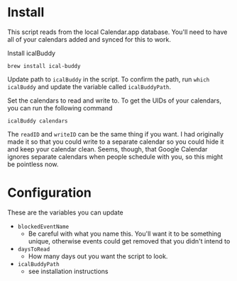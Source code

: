 # Install

This script reads from the local Calendar.app database. You'll need to have all of your calendars added and synced for this to work.

Install icalBuddy

    brew install ical-buddy

Update path to `icalBuddy` in the script. To confirm the path, run `which icalBuddy` and update the variable called `icalBuddyPath`.

Set the calendars to read and write to. To get the UIDs of your calendars, you can run the following command

    icalBuddy calendars

The `readID` and `writeID` can be the same thing if you want. I had originally made it so that you could write to a separate calendar so you could hide it and keep your calendar clean. Seems, though, that Google Calendar ignores separate calendars when people schedule with you, so this might be pointless now.

# Configuration

These are the variables you can update

- `blockedEventName`
    - Be careful with what you name this. You'll want it to be something unique, otherwise events could get removed that you didn't intend to
- `daysToRead`
    - How many days out you want the script to look.
- `icalBuddyPath`
    - see installation instructions